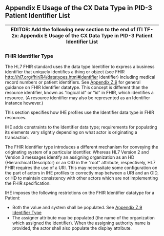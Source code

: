 ## Appendix E Usage of the CX Data Type in PID-3 Patient Identifier List


| EDITOR: Add the following new section to the end of ITI TF-2x: Appendix E Usage of the CX Data Type in PID-3 Patient Identifier List |
|-----------------------------------------|


### FHIR Identifier Type

The HL7 FHIR standard uses the data type Identifier to express a business identifier that uniquely identifies a thing or object (see FHIR http://hl7.org/fhir/R4/datatypes.html#identifier Identifier) including medical record numbers or patient identifiers. See [Appendix Z.9](appendix_z.html#fhir-data-types) for general guidance on FHIR Identifier datatype. This concept is different than the resource identifier, known as “logical id” or “id” in FHIR, which identifies a resource. (A resource identifier may also be represented as an Identifier instance however.) 

This section specifies how IHE profiles use the Identifier data type in FHIR resources. 

IHE adds constraints to the Identifier data type; requirements for populating its elements vary slightly depending on what actor is originating a transaction. 

The FHIR Identifier type introduces a different mechanism for conveying the originating system of a particular identifier. Whereas HL7 Version 2 and Version 3 messages identify an assigning organization as an HD (Hierarchical Descriptor) or an OID in the “root” attribute, respectively, HL7 FHIR requires the use of a URI. This may necessitate some configuration on the part of actors in IHE profiles to correctly map between a URI and an OID, or HD to maintain consistency with other actors which are not implementing the FHIR specification. 

IHE imposes the following restrictions on the FHIR Identifier datatype for a Patient:
* Both the value and system shall be populated. See [Appendix Z.9 Identifier Type](appendix_z.html#identifier-type)
* The assigner attribute may be populated (the name of the organization which assigned the identifier). When the assigning authority name is provided, the actor shall also populate the display attribute.


